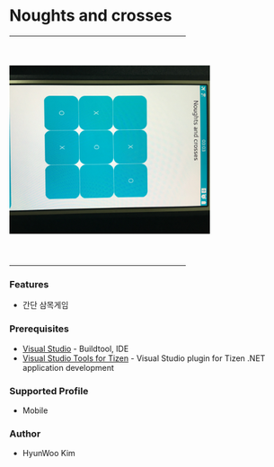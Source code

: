 # Noughts and crosses

<style>
.rotate90 {
    -webkit-transform: rotate(90deg);
    -moz-transform: rotate(90deg);
    -o-transform: rotate(90deg);
    -ms-transform: rotate(90deg);
    transform: rotate(90deg);
}
</style>

<table>
<tr>
<td>
<center><img src='./NoughtsAndCrosses/Screenshots/IMG_0241.JPG' height=400 class="rotate90"></center>
</td>
</tr>
</table>


### Features
* 간단 삼목게임

### Prerequisites
* [Visual Studio](https://www.visualstudio.com/) - Buildtool, IDE
* [Visual Studio Tools for Tizen](https://developer.tizen.org/development/tizen-.net-preview/visual-studio-tools-tizen) - Visual Studio plugin for Tizen .NET application development


### Supported Profile
* Mobile


### Author
* HyunWoo Kim
